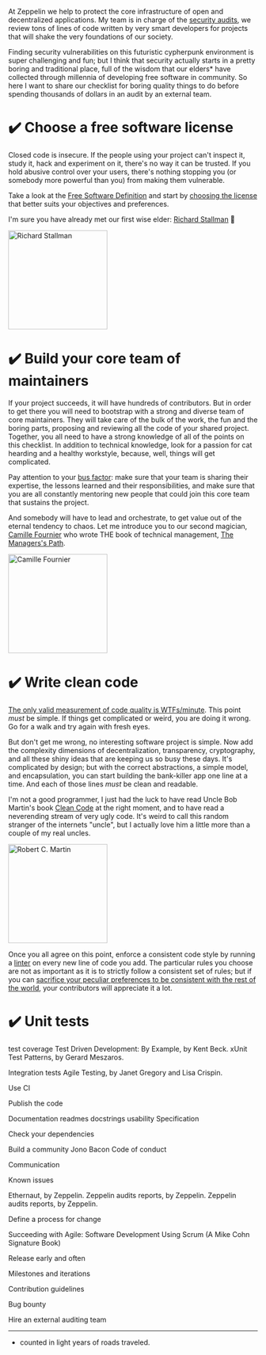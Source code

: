 At Zeppelin we help to protect the core infrastructure of open and
decentralized applications. My team is in charge of the
[security audits](https://zeppelin.solutions/security-audits/),
we review tons of lines of code written by very smart developers for projects
that will shake the very foundations of our society.

Finding security vulnerabilities on this futuristic cypherpunk environment is
super challenging and fun; but I think that security actually starts in a
pretty boring and traditional place, full of the wisdom that our elders* have
collected through millennia of developing free software in community. So here I
want to share our checklist for boring quality things to do before spending
thousands of dollars in an audit by an external team.

# ✔️ Choose a free software license

Closed code is insecure. If the people using your project can't inspect it,
study it, hack and experiment on it, there's no way it can be trusted. If you
hold abusive control over your users, there's nothing stopping you (or somebody
more powerful than you) from making them vulnerable.

Take a look at the
[Free Software Definition](https://www.gnu.org/philosophy/free-sw.en.html)
and start by [choosing the license](https://choosealicense.com/) that better
suits your objectives and preferences.

I'm sure you have already met our first wise elder: [Richard Stallman](https://en.wikipedia.org/wiki/Richard_Stallman) 🤪

[<img src="https://upload.wikimedia.org/wikipedia/commons/d/de/Richard_Stallman_by_gisleh_01.jpg" alt="Richard Stallman" width="200"/>](https://en.wikipedia.org/wiki/Richard_Stallman#/media/File:Richard_Stallman_by_gisleh_01.jpg)

# ✔️ Build your core team of maintainers

If your project succeeds, it will have hundreds of contributors. But in order to
get there you will need to bootstrap with a strong and diverse team of core
maintainers. They will take care of the bulk of the work, the fun and the boring
parts, proposing and reviewing all the code of your shared project. Together,
you all need to have a strong knowledge of all of the points on this checklist.
In addition to technical knowledge, look for a passion for cat hearding and a
healthy workstyle, because, well, things will get complicated.

Pay attention to your [bus factor](https://en.wikipedia.org/wiki/Bus_factor):
make sure that your team is sharing their expertise, the lessons learned and their
responsibilities, and make sure that you are all constantly mentoring new people
that could join this core team that sustains the project.

And somebody will have to lead and orchestrate, to get value out of the eternal
tendency to chaos. Let me introduce you to our second magician,
[Camille Fournier](http://www.camilletalk.com/) who wrote THE book of technical
management,
[The Managers's Path](https://www.goodreads.com/book/show/33369254-the-manager-s-path).

[<img src="https://static1.squarespace.com/static/56bf8b0622482edc3dc1919d/t/56bf8ef5f85082335f63196b/1455400011874/21793992240_b56cd4b3e2_o+%281%29.jpg?format=500w" alt="Camille Fournier" width="200"/>](http://www.camilletalk.com/contact/)

# ✔️ Write clean code

[The only valid measurement of code quality is WTFs/minute](https://www.osnews.com/story/19266/wtfsm/). This point *must* be simple. If things get complicated or
weird, you are doing it wrong. Go for a walk and try again with fresh eyes.

But don't get me wrong, no interesting software project is simple. Now add the
complexity dimensions of decentralization, transparency, cryptography, and all
these shiny ideas that are keeping us so busy these days. It's complicated by
design; but with the correct abstractions, a simple model, and encapsulation,
you can start building the bank-killer app one line at a time. And each of
those lines *must* be clean and readable.

I'm not a good programmer, I just had the luck to have read Uncle Bob Martin's
book [Clean Code](https://www.goodreads.com/book/show/3735293-clean-code) at
the right moment, and to have read a neverending stream of very ugly code.
It's weird to call this random stranger of the internets "uncle", but I
actually love him a little more than a couple of my real uncles.

[<img src="https://upload.wikimedia.org/wikipedia/commons/thumb/e/ee/Robert_Cecil_Martin.png/800px-Robert_Cecil_Martin.png" alt="Robert C. Martin" width="200"/>](https://en.wikipedia.org/wiki/Robert_C._Martin#/media/File:Robert_Cecil_Martin.png)

Once you all agree on this point, enforce a consistent code style by running a
[linter](https://en.wikipedia.org/wiki/Lint_(software)) on every new line of
code you add. The particular rules you choose are not as important as it is to
strictly follow a consistent set of rules; but if you can
[sacrifice your peculiar preferences to be consistent with the rest of the world](https://github.com/OpenZeppelin/openzeppelin-solidity/issues/1396#issuecomment-440426310), your contributors will appreciate it a lot.

# ✔️ Unit tests
test coverage
Test Driven Development: By Example, by Kent Beck.
xUnit Test Patterns, by Gerard Meszaros.


Integration tests
Agile Testing, by Janet Gregory and Lisa Crispin.

Use CI

Publish the code

Documentation
readmes
docstrings
usability
Specification

Check your dependencies

Build a community
Jono Bacon
Code of conduct

Communication

Known issues

Ethernaut, by Zeppelin.
Zeppelin audits reports, by Zeppelin.
Zeppelin audits reports, by Zeppelin.

Define a process for change

 Succeeding with Agile: Software Development Using Scrum
(A Mike Cohn Signature Book)

Release early and often

Milestones and iterations

Contribution guidelines

Bug bounty

Hire an external auditing team

***

* counted in light years of roads traveled.